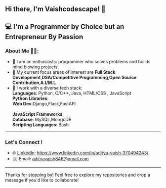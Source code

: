 ## Hi there, I'm Vaishcodescape! 👋
💻 **I'm a Programmer by Choice but an Entrepreneur By Passion**
---

### About Me 🥷🏻:

- 🌟 I am an enthusiastic programmer who solves problems and builds mind blowing projects.
- 🚀 My current focus areas of interest are **Full Stack Development**,**DSA/Competitive Programming**,**Open Source Contribution**,**A.I/M.L**
- 🧰 I work with a diverse tech stack:   
  **Languages**: Python, C/C++, Java, HTML/CSS , JavaScript<br>
  **Python Libraries**:<br>
  **Web Dev**:Django,Flask,FastAPI<br> <br>
  **JavaScript Frameworks**: <br>
  **Database**: MySQL,MongoDB<br>
  **Scripting Languages**: Bash<br>
---

### Let's Connect !

- 🌐 [LinkedIn](#): https://www.linkedin.com/in/aditya-vaish-370494243/
- ✉️ Email: adityavaish846@gmail.com  
---
Thanks for stopping by! Feel free to explore my repositories and drop a message if you'd like to collaborate!
